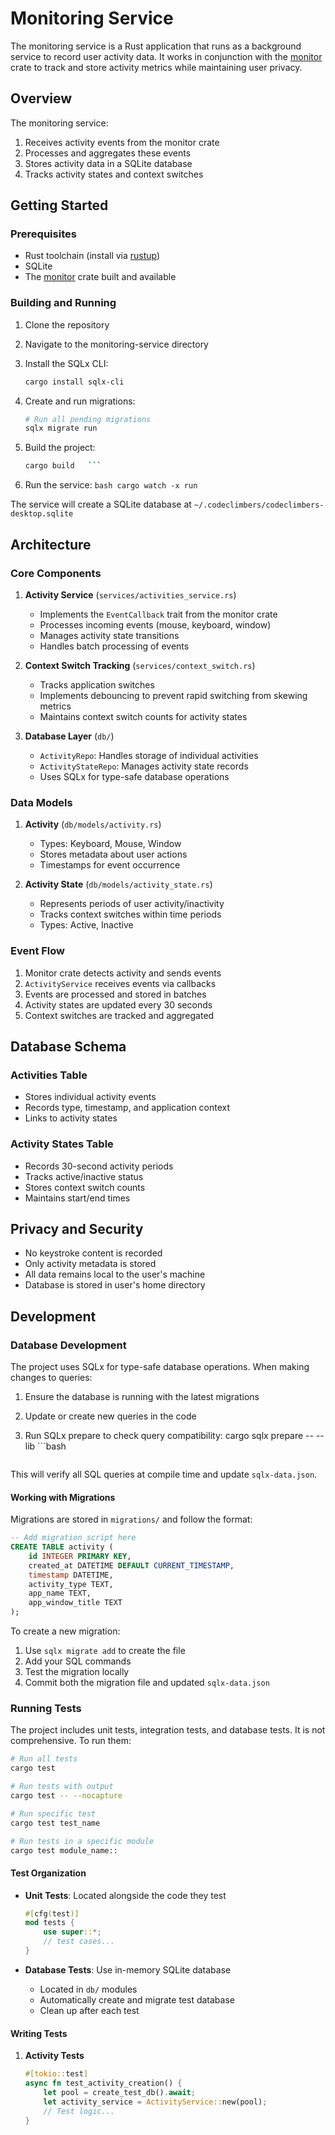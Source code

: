 # Monitoring Service

The monitoring service is a Rust application that runs as a background service to record user activity data. It works in conjunction with the [monitor](../monitor) crate to track and store activity metrics while maintaining user privacy.

## Overview

The monitoring service:
1. Receives activity events from the monitor crate
2. Processes and aggregates these events
3. Stores activity data in a SQLite database
4. Tracks activity states and context switches

## Getting Started

### Prerequisites

- Rust toolchain (install via [rustup](https://rustup.rs/))
- SQLite
- The [monitor](../monitor) crate built and available

### Building and Running

1. Clone the repository
2. Navigate to the monitoring-service directory
3. Install the SQLx CLI:
   ```bash
   cargo install sqlx-cli
   ```

4. Create and run migrations:
   ```bash
   # Run all pending migrations
   sqlx migrate run

   ```

5. Build the project:
   ```bash
   cargo build   ```
6. Run the service:   ```bash
   cargo watch -x run  ```

The service will create a SQLite database at `~/.codeclimbers/codeclimbers-desktop.sqlite`

## Architecture

### Core Components

1. **Activity Service** (`services/activities_service.rs`)
   - Implements the `EventCallback` trait from the monitor crate
   - Processes incoming events (mouse, keyboard, window)
   - Manages activity state transitions
   - Handles batch processing of events

2. **Context Switch Tracking** (`services/context_switch.rs`)
   - Tracks application switches
   - Implements debouncing to prevent rapid switching from skewing metrics
   - Maintains context switch counts for activity states

3. **Database Layer** (`db/`)
   - `ActivityRepo`: Handles storage of individual activities
   - `ActivityStateRepo`: Manages activity state records
   - Uses SQLx for type-safe database operations

### Data Models

1. **Activity** (`db/models/activity.rs`)
   - Types: Keyboard, Mouse, Window
   - Stores metadata about user actions
   - Timestamps for event occurrence

2. **Activity State** (`db/models/activity_state.rs`)
   - Represents periods of user activity/inactivity
   - Tracks context switches within time periods
   - Types: Active, Inactive

### Event Flow

1. Monitor crate detects activity and sends events
2. `ActivityService` receives events via callbacks
3. Events are processed and stored in batches
4. Activity states are updated every 30 seconds
5. Context switches are tracked and aggregated

## Database Schema

### Activities Table
- Stores individual activity events
- Records type, timestamp, and application context
- Links to activity states

### Activity States Table
- Records 30-second activity periods
- Tracks active/inactive status
- Stores context switch counts
- Maintains start/end times

## Privacy and Security

- No keystroke content is recorded
- Only activity metadata is stored
- All data remains local to the user's machine
- Database is stored in user's home directory

## Development

### Database Development

The project uses SQLx for type-safe database operations. When making changes to queries:

1. Ensure the database is running with the latest migrations
2. Update or create new queries in the code
3. Run SQLx prepare to check query compatibility:
cargo sqlx prepare -- --lib   ```bash
   
   ```

This will verify all SQL queries at compile time and update `sqlx-data.json`.

#### Working with Migrations

Migrations are stored in `migrations/` and follow the format:
```sql
-- Add migration script here
CREATE TABLE activity (
    id INTEGER PRIMARY KEY,
    created_at DATETIME DEFAULT CURRENT_TIMESTAMP,
    timestamp DATETIME,
    activity_type TEXT,
    app_name TEXT,
    app_window_title TEXT
);
```

To create a new migration:
1. Use `sqlx migrate add` to create the file
2. Add your SQL commands
3. Test the migration locally
4. Commit both the migration file and updated `sqlx-data.json`

### Running Tests

The project includes unit tests, integration tests, and database tests. It is not comprehensive. To run them:

```bash
# Run all tests
cargo test

# Run tests with output
cargo test -- --nocapture

# Run specific test
cargo test test_name

# Run tests in a specific module
cargo test module_name::
```

#### Test Organization

- **Unit Tests**: Located alongside the code they test
  ```rust
  #[cfg(test)]
  mod tests {
      use super::*;
      // test cases...
  }
  ```

- **Database Tests**: Use in-memory SQLite database
  - Located in `db/` modules
  - Automatically create and migrate test database
  - Clean up after each test

#### Writing Tests

1. **Activity Tests**
   ```rust
   #[tokio::test]
   async fn test_activity_creation() {
       let pool = create_test_db().await;
       let activity_service = ActivityService::new(pool);
       // Test logic...
   }
   ```



